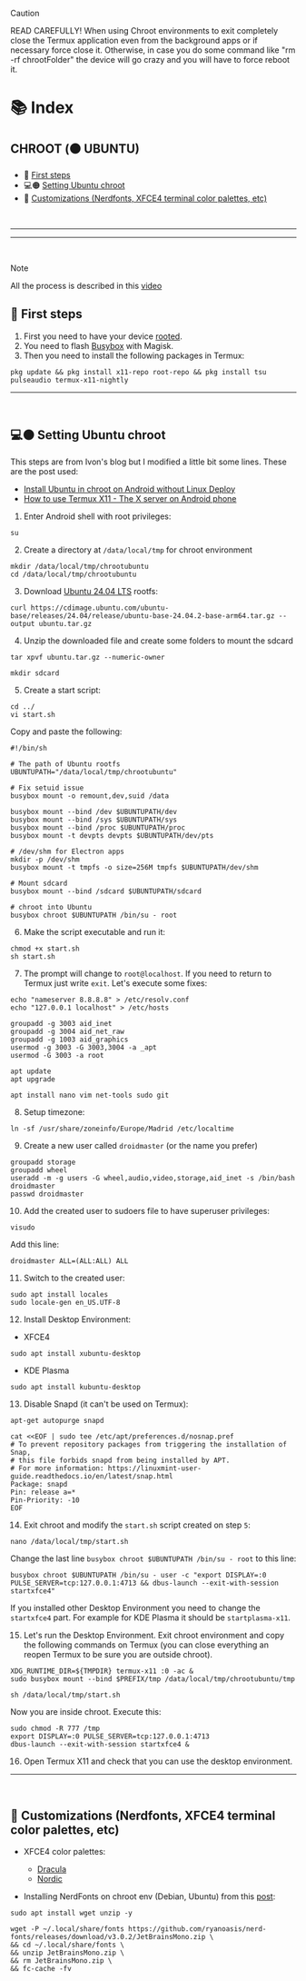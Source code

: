 > [!CAUTION]
> READ CAREFULLY! When using Chroot environments to exit completely close the Termux application even from the background apps or if necessary force close it. Otherwise, in case you do some command like "rm -rf chrootFolder" the device will go crazy and you will have to force reboot it.

# 📚 Index

## CHROOT (🟠 UBUNTU)
* 🏁 [First steps](#first-steps-chroot)
* 💻🟠 [Setting Ubuntu chroot](#ubuntu-chroot)
* 🎨 [Customizations (Nerdfonts, XFCE4 terminal color palettes, etc)](#customizations-chroot)

<br>

---  
---  

<br>

> [!NOTE]  
> All the process is described in this [video](https://www.youtube.com/watch?v=rYJaG0uFtdc)

## 🏁 First steps <a name=first-steps-chroot></a>


1. First you need to have your device <u>rooted</u>.
2. You need to flash [Busybox](https://github.com/Magisk-Modules-Alt-Repo/BuiltIn-BusyBox/releases) with Magisk.
3. Then you need to install the following packages in Termux: 

```
pkg update && pkg install x11-repo root-repo && pkg install tsu pulseaudio termux-x11-nightly
```


---  
<br>

## 💻🟠 Setting Ubuntu chroot <a name=ubuntu-chroot></a>

This steps are from Ivon's blog but I modified a little bit some lines. These are the post used: 
* [Install Ubuntu in chroot on Android without Linux Deploy](https://ivonblog.com/en-us/posts/termux-chroot-ubuntu/)
* [How to use Termux X11 - The X server on Android phone](https://ivonblog.com/en-us/posts/termux-x11/)
 

1. Enter Android shell with root privileges: 
```
su
```

2. Create a directory at `/data/local/tmp` for chroot environment
```
mkdir /data/local/tmp/chrootubuntu
cd /data/local/tmp/chrootubuntu
```

3. Download [Ubuntu 24.04 LTS](https://cdimage.ubuntu.com/ubuntu-base/releases/24.04/release/) rootfs: 
```
curl https://cdimage.ubuntu.com/ubuntu-base/releases/24.04/release/ubuntu-base-24.04.2-base-arm64.tar.gz --output ubuntu.tar.gz
```

4. Unzip the downloaded file and create some folders to mount the sdcard
```
tar xpvf ubuntu.tar.gz --numeric-owner

mkdir sdcard
```

5. Create a start script: 
```
cd ../
vi start.sh
```
Copy and paste the following: 
```
#!/bin/sh

# The path of Ubuntu rootfs
UBUNTUPATH="/data/local/tmp/chrootubuntu"

# Fix setuid issue
busybox mount -o remount,dev,suid /data

busybox mount --bind /dev $UBUNTUPATH/dev
busybox mount --bind /sys $UBUNTUPATH/sys
busybox mount --bind /proc $UBUNTUPATH/proc
busybox mount -t devpts devpts $UBUNTUPATH/dev/pts

# /dev/shm for Electron apps
mkdir -p /dev/shm
busybox mount -t tmpfs -o size=256M tmpfs $UBUNTUPATH/dev/shm

# Mount sdcard
busybox mount --bind /sdcard $UBUNTUPATH/sdcard

# chroot into Ubuntu
busybox chroot $UBUNTUPATH /bin/su - root
```

6. Make the script executable and run it: 
```
chmod +x start.sh
sh start.sh
```

7. The prompt will change to `root@localhost`. If you need to return to Termux just write `exit`. Let's execute some fixes: 
```
echo "nameserver 8.8.8.8" > /etc/resolv.conf
echo "127.0.0.1 localhost" > /etc/hosts

groupadd -g 3003 aid_inet
groupadd -g 3004 aid_net_raw
groupadd -g 1003 aid_graphics
usermod -g 3003 -G 3003,3004 -a _apt
usermod -G 3003 -a root

apt update
apt upgrade

apt install nano vim net-tools sudo git
```

8. Setup timezone: 
```
ln -sf /usr/share/zoneinfo/Europe/Madrid /etc/localtime
```

9. Create a new user called `droidmaster` (or the name you prefer)
```
groupadd storage
groupadd wheel
useradd -m -g users -G wheel,audio,video,storage,aid_inet -s /bin/bash droidmaster
passwd droidmaster
```

10. Add the created user to sudoers file to have superuser privileges: 
```
visudo
```
Add this line: 
```
droidmaster ALL=(ALL:ALL) ALL
```

11. Switch to the created user: 
```
sudo apt install locales
sudo locale-gen en_US.UTF-8
```

12. Install Desktop Environment: 
* XFCE4
```
sudo apt install xubuntu-desktop
```
* KDE Plasma
```
sudo apt install kubuntu-desktop
```

13. Disable Snapd (it can't be used on Termux): 
```
apt-get autopurge snapd

cat <<EOF | sudo tee /etc/apt/preferences.d/nosnap.pref
# To prevent repository packages from triggering the installation of Snap,
# this file forbids snapd from being installed by APT.
# For more information: https://linuxmint-user-guide.readthedocs.io/en/latest/snap.html
Package: snapd
Pin: release a=*
Pin-Priority: -10
EOF
```

14. Exit chroot and modify  the `start.sh` script created on step `5`: 
```
nano /data/local/tmp/start.sh
```
Change the last line `busybox chroot $UBUNTUPATH /bin/su - root` to this line: 
```
busybox chroot $UBUNTUPATH /bin/su - user -c "export DISPLAY=:0 PULSE_SERVER=tcp:127.0.0.1:4713 && dbus-launch --exit-with-session startxfce4"
```
If you installed other Desktop Environment you need to change the `startxfce4` part. For example for KDE Plasma it should be `startplasma-x11`.

15. Let's run the Desktop Environment. Exit chroot environment and copy the following commands on Termux (you can close everything an reopen Termux to be sure you are outside chroot). 
```
XDG_RUNTIME_DIR=${TMPDIR} termux-x11 :0 -ac &
sudo busybox mount --bind $PREFIX/tmp /data/local/tmp/chrootubuntu/tmp

sh /data/local/tmp/start.sh
```

Now you are inside chroot. Execute this: 
```
sudo chmod -R 777 /tmp
export DISPLAY=:0 PULSE_SERVER=tcp:127.0.0.1:4713
dbus-launch --exit-with-session startxfce4 &
```

16. Open Termux X11 and check that you can use the desktop environment. 
</details>

---  
<br>

## 🎨 Customizations (Nerdfonts, XFCE4 terminal color palettes, etc) <a name=customizations-chroot></a>
* XFCE4 color palettes:
  * [Dracula](https://draculatheme.com/xfce4-terminal)
  * [Nordic](https://github.com/nordtheme/xfce-terminal)     

* Installing NerdFonts on chroot env (Debian, Ubuntu) from this [post](https://medium.com/@almatins/install-nerdfont-or-any-fonts-using-the-command-line-in-debian-or-other-linux-f3067918a88c):
```
sudo apt install wget unzip -y
```
```
wget -P ~/.local/share/fonts https://github.com/ryanoasis/nerd-fonts/releases/download/v3.0.2/JetBrainsMono.zip \
&& cd ~/.local/share/fonts \
&& unzip JetBrainsMono.zip \
&& rm JetBrainsMono.zip \
&& fc-cache -fv
```